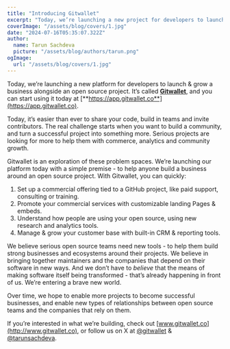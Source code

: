 ```yaml
---
title: "Introducing Gitwallet"
excerpt: "Today, we’re launching a new project for developers to launch & grow a business alongside an open source project. It’s called Gitwallet."
coverImage: "/assets/blog/covers/1.jpg"
date: "2024-07-16T05:35:07.322Z"
author:
  name: Tarun Sachdeva
  picture: "/assets/blog/authors/tarun.png"
ogImage:
  url: "/assets/blog/covers/1.jpg"
---
```


Today, we’re launching a new platform for developers to launch & grow a business alongside an open source project. It’s called [**Gitwallet**](https://www.gitwallet.co), and you can start using it today at [**https://app.gitwallet.co**](https://app.gitwallet.co).

Today, it’s easier than ever to share your code, build in teams and invite contributors. The real challenge starts when you want to build a community, and turn a successful project into something more. Serious projects are looking for more to help them with commerce, analytics and community growth. 

Gitwallet is an exploration of these problem spaces. We’re launching our platform today with a simple premise - to help anyone build a business around an open source project. With Gitwallet, you can quickly:

1. Set up a commercial offering tied to a GitHub project, like paid support, consulting or training.
2. Promote your commercial services with customizable landing Pages & embeds.
3. Understand how people are using your open source, using new research and analytics tools.
4. Manage & grow your customer base with built-in CRM & reporting tools.


We believe serious open source teams need new tools - to help them build strong businesses and ecosystems around their projects. We believe in bringing together maintainers and the companies that depend on their software in new ways. And we don’t have to *believe* that the means of making software itself being transformed - that’s already happening in front of us. We’re entering a brave new world.


Over time, we hope to enable more projects to become successful businesses, and enable new types of relationships between open source teams and the companies that rely on them.


If you’re interested in what we’re building, check out [www.gitwallet.co](http://www.gitwallet.co), or follow us on X at [@gitwallet](https://x.com/gitwallet) & [@tarunsachdeva](https://x.com/tarunsachdeva).